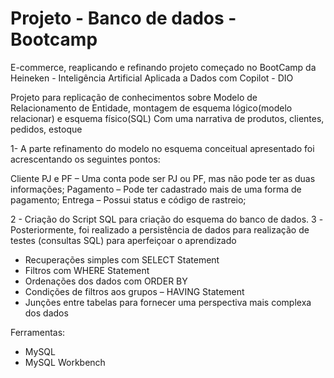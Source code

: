 # Projeto - Banco de dados - Bootcamp
E-commerce, reaplicando e refinando projeto começado no BootCamp da Heineken - Inteligência Artificial Aplicada a Dados com Copilot - DIO

Projeto para replicação de conhecimentos sobre Modelo de Relacionamento de Entidade, montagem de esquema lógico(modelo relacionar) e esquema físico(SQL)
Com uma narrativa de produtos, clientes, pedidos, estoque

1- A parte refinamento do modelo no esquema conceitual apresentado foi acrescentando os seguintes pontos:

Cliente PJ e PF – Uma conta pode ser PJ ou PF, mas não pode ter as duas informações;
Pagamento – Pode ter cadastrado mais de uma forma de pagamento;
Entrega – Possui status e código de rastreio;

 2 - Criação do Script SQL para criação do esquema do banco de dados.
 3 -Posteriormente, foi realizado a persistência de dados para realização de testes (consultas SQL) para aperfeiçoar o aprendizado
- Recuperações simples com SELECT Statement
- Filtros com WHERE Statement
- Ordenações dos dados com ORDER BY
- Condições de filtros aos grupos – HAVING Statement
- Junções entre tabelas para fornecer uma perspectiva mais complexa dos dados
  
 Ferramentas:
 - MySQL
 - MySQL Workbench
